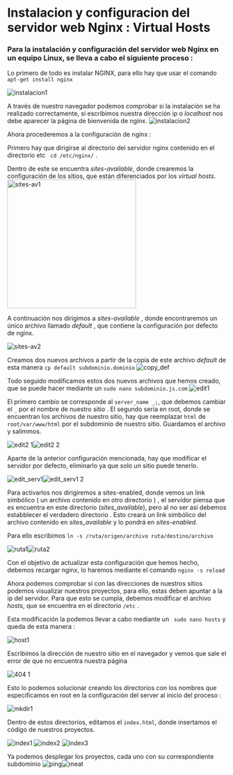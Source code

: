 # Instalacion y configuracion del servidor web Nginx : Virtual Hosts
### Para la instalación y configuración del servidor web Nginx en un equipo Linux, se lleva a cabo el siguiente proceso :

Lo primero de todo es instalar NGINX, para ello hay que usar el comando ``apt-get install nginx``

![instalacion1](https://user-images.githubusercontent.com/91699247/166102518-3e13cf38-b2c0-41d3-a7b1-3da4708818bc.png)


A través de nuestro navegador podemos comprobar si la instalación se ha realizado correctamente, si escribimos nuestra dirección ip o *localhost* nos debe aparecer la página de bienvenida de nginx.
![instalacion2](https://user-images.githubusercontent.com/91699247/166102526-f7e2c2d2-f462-4394-ac5f-f139825a5969.png)


Ahora procederemos a la configuración de nginx :

Primero hay que dirigirse al directorio del servidor nginx contenido en el directorio etc  `` cd /etc/nginx/`` . 

Dentro de este se encuentra *sites-available*, donde crearemos la configuración de los sitios, que están diferenciados por los *virtual hosts*. 
<img width="296" alt="sites-av1" src="https://user-images.githubusercontent.com/91699247/166122529-86eb3b75-2b95-444f-b4fe-bd32e0028c0e.png">

A continuación nos dirigimos a *sites-available* , donde encontraremos un único archivo llamado *default* , que contiene la configuración por defecto de nginx. 

![sites-av2](https://user-images.githubusercontent.com/91699247/166122954-a1ca7769-ca4a-4f97-9bd8-c90b41507bef.png)


Creamos dos nuevos archivos a partir de la copia de este archivo *default* de esta manera `` cp default subdominio.dominio `` 
![copy_def](https://user-images.githubusercontent.com/91699247/166122961-041a83f3-ba85-4c61-b73d-4c3ed8351dc3.png)


Todo seguido modificamos estos dos nuevos archivos que hemos creado, que se puede hacer mediante un `` sudo nano subdominio.js.com `` 
![edit1](https://user-images.githubusercontent.com/91699247/166123894-315f9e80-4399-4aa4-9d64-890d5359f71d.png)


El primero cambio se corresponde al ``server_name _;``, que debemos cambiar el ``_`` por el nombre de nuestro sitio . El segundo sería en root, donde se encuentran los archivos de nuestro sitio, hay que reemplazar ``html``  de ``root/var/www/html`` por el subdominio de nuestro sitio. Guardamos el archivo y salimmos.

![edit2 1](https://user-images.githubusercontent.com/91699247/166123943-be9ccb92-92cd-4712-8814-04704d389951.png)![edit2 2](https://user-images.githubusercontent.com/91699247/166123945-1a07df68-18e3-4799-9792-ec7d24d27c95.png)

Aparte de la anterior configuración mencionada, hay que modificar el servidor por defecto, eliminarlo ya que solo un sitio puede tenerlo.

![edit_serv1](https://user-images.githubusercontent.com/91699247/166123998-406a1ee7-8e9a-4b8e-b574-310bef1ee01f.png)![edit_serv1 2](https://user-images.githubusercontent.com/91699247/166123999-28e44d4d-f01f-44bf-84f9-831610342e64.png)



Para activarlos nos dirigiremos a sites-enabled, donde vemos un link simbólico ( un archivo contenido en otro directorio ) , el servidor piensa que es encuentra en este directorio (*sites_available*), pero al no ser así debemos estabblecer el verdadero directorio . Esto creará un link simbólico del archivo contenido en *sites_available* y lo pondrá en *sites-enabled*.

Para ello escribimos ``ln -s /ruta/origen/archivo ruta/destino/archivo``

![ruta1](https://user-images.githubusercontent.com/91699247/166124060-381b7f1b-bbc0-4c7d-adfa-1b368116778b.png)![ruta2](https://user-images.githubusercontent.com/91699247/166124063-b68fdb9f-912a-4d93-8e63-00904c21ec97.png)

Con el objetivo de actualizar esta configuración que hemos hecho, debemos recargar nginx, lo haremos mediante el comando ``nginx -s reload``

Ahora podemos comprobar si con las direcciones de nuestros sitios podemos visualizar nuestros proyectos, para ello, estas deben apuntar a la ip del servidor. 
Para que esto se cumpla, debemos modificar el archivo *hosts*, que se encuentra en el directorio ``/etc`` .

Esta modificación la podemos llevar a cabo mediante un `` sudo nano hosts`` y queda de esta manera :

![host1](https://user-images.githubusercontent.com/91699247/166125177-2a97a8c2-85b8-40f8-95f5-f0f387ae9108.png)


Escribimos la dirección de nuestro sitio en el navegador y vemos que sale el error de que no encuentra nuestra página 

![404 1](https://user-images.githubusercontent.com/91699247/166125188-c27d8dec-084a-4003-bec1-7ec83a05735b.png)


Esto lo podemos solucionar creando los directorios con los nombres que especificamos en root en la configuración del server al inicio del proceso :

![mkdir1](https://user-images.githubusercontent.com/91699247/166125217-fb0b945f-de0e-4bc5-8053-da05f2ee119e.png)


Dentro de estos directorios, editamos el ``index.html``, donde insertamos el código de nuestros proyectos.

![index1](https://user-images.githubusercontent.com/91699247/166125228-b0d7ac58-b0b2-452a-986e-b84263d0dcbf.png)
![index2](https://user-images.githubusercontent.com/91699247/166125233-315a843d-87af-4192-b447-908ec1326628.png)
![index3](https://user-images.githubusercontent.com/91699247/166125241-bbf637f4-75a9-4544-9f85-dc1bbb51ff66.png)


Ya podemos desplegar los proyectos, cada uno con su correspondiente subdominio 
![ping](https://user-images.githubusercontent.com/91699247/166125290-77e241bc-084c-45a7-8c7b-87c13f63b5c7.png)![meat](https://user-images.githubusercontent.com/91699247/166125291-0815e61a-a984-4ce0-be7a-c34ef5009763.png)



